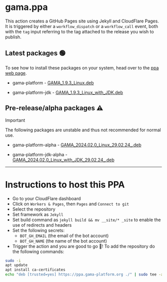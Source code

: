 # gama.ppa

This action creates a GitHub Pages site using Jekyll and CloudFlare Pages.
It is triggered by either a `workflow_dispatch` or a `workflow_call` event, both with the `tag` input referring to the tag attached to the release you wish to publish.

## Latest packages 🟢

To see how to install these packages on your system, head over to the [ppa web page](https://ppa.gama-platform.org).


- gama-platform - [GAMA_1.9.3_Linux.deb](https://ppa.gama-platform.org/./GAMA_1.9.3_Linux.deb.html)

- gama-platform-jdk - [GAMA_1.9.3_Linux_with_JDK.deb](https://ppa.gama-platform.org/./GAMA_1.9.3_Linux_with_JDK.deb.html)




## Pre-release/alpha packages ⚠️

> [!IMPORTANT]
> The following packages are unstable and thus not recommended for normal use.


- gama-platform-alpha - [GAMA_2024.02.0_Linux_29.02.24_.deb](https://ppa.gama-platform.org/./GAMA_2024.02.0_Linux_29.02.24_.deb.html)

- gama-platform-jdk-alpha - [GAMA_2024.02.0_Linux_with_JDK_29.02.24_.deb](https://ppa.gama-platform.org/./GAMA_2024.02.0_Linux_with_JDK_29.02.24_.deb.html)



- - -

# Instructions to host this PPA

- Go to your CloudFlare dashboard
- Click on `Workers & Pages`, then `Pages` and `Connect to git`
- Select the repository
- Set framework as `Jekyll`
- Set build command as `jekyll build && mv __site/* _site` to enable the use of redirects and headers
- Set the following secrets: 
    - `BOT_GH_EMAIL` (the email of the bot account)
    - `BOT_GH_NAME` (the name of the bot account)
- Trigger the action and you are good to go 🎉! To add the repository do the following commands:
```bash
sudo -i
apt update
apt install ca-certificates
echo "deb [trusted=yes] https://ppa.gama-platform.org ./" | sudo tee -a /etc/apt/sources.list
``` 